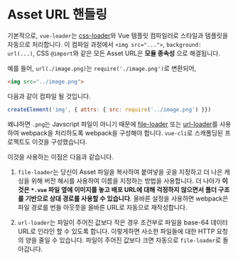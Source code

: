 # Asset URL 핸들링

기본적으로, `vue-loader`는 [css-loader](https://github.com/webpack/css-loader)와 Vue 템플릿 컴파일러로 스타일과 템플릿을 자동으로 처리합니다. 이 컴파일 과정에서 `<img src="...">`, `background: url(...)`, CSS `@import`와 같은 모든 Asset URL은 **모듈 종속성** 으로 해결됩니다.

예를 들어, `url(./image.png)`는 `require('./image.png')`로 변환되어,

``` html
<img src="../image.png">
```

다음과 같이 컴파일 될 것입니다.

``` js
createElement('img', { attrs: { src: require('../image.png') }})
```

왜냐하면 `.png`는 Javscript 파일이 아니기 때문에 [file-loader](https://github.com/webpack/file-loader) 또는 [url-loader](https://github.com/webpack/url-loader)를 사용하여 webpack을 처리하도록 webpack을 구성해야 합니다. `vue-cli`로 스캐폴딩된 프로젝트도 이것을 구성했습니다.

이것을 사용하는 이점은 다음과 같습니다.

1. `file-loader`는 당신이 Asset 파일을 복사하여 붙여넣을 곳을 지정하고 더 나은 캐싱을 위해 버전 해시를 사용하여 이름을 지정하는 방법을 사용합니다. 더 나아가 **이것은 `*.vue` 파일 옆에 이미지를 놓고 배포 URL에 대해 걱정하지 않으면서 폴더 구조를 기반으로 상대 경로를 사용할 수 있습니다**. 올바른 설정을 사용하면 webpack은 파일 경로를 번들 아웃풋을 올바른 URL로 자동으로 재작성합니다.

2. `url-loader`는 파일이 주어진 값보다 작은 경우 조건부로 파일을 base-64 데이터 URL로 인라인 할 수 있도록 합니다. 이렇게하면 사소한 파일들에 대한 HTTP 요청의 양을 줄일 수 있습니다. 파일이 주어진 값보다 크면 자동으로 `file-loader`로 돌아갑니다.
